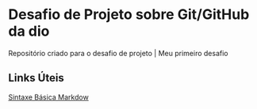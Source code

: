 # Desafio de Projeto sobre Git/GitHub da dio
Repositório criado para o desafio de projeto |
Meu primeiro desafio
## Links Úteis
[Sintaxe Básica Markdow](https://www.markdownguide.org/basic-syntax/)
